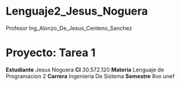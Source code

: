 # Lenguaje2_Jesus_Noguera
Profesor Ing_Alonzo_De_Jesus_Centeno_Sanchez
# Proyecto: Tarea 1
**Estudiante** Jesus Noguera
**CI** 30.572.120
**Materia** Lenguaje de Programacion 2
**Carrera** Ingenieria De Sistema
**Semestre** 8vo
unef
